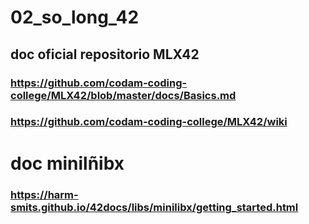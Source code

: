 # 02_so_long_42

## doc oficial repositorio MLX42
### https://github.com/codam-coding-college/MLX42/blob/master/docs/Basics.md
### https://github.com/codam-coding-college/MLX42/wiki

# doc minilñibx
### https://harm-smits.github.io/42docs/libs/minilibx/getting_started.html